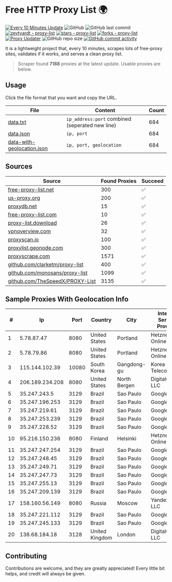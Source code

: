 
# Free HTTP Proxy List 🌍

[![Every 10 Minutes Update](https://github.com/mertguvencli/http-proxy-list/actions/workflows/main.yml/badge.svg?branch=main)](https://github.com/mertguvencli/http-proxy-list/actions/workflows/main.yml)
![GitHub](https://img.shields.io/github/license/mertguvencli/http-proxy-list)
![GitHub last commit](https://img.shields.io/github/last-commit/mertguvencli/http-proxy-list)
[![zevtyardt - proxy-list](https://img.shields.io/static/v1?label=zevtyardt&message=proxy-list&color=blue&logo=github)](https://github.com/zevtyardt/proxy-list "Go to GitHub repo")
[![stars - proxy-list](https://img.shields.io/github/stars/zevtyardt/proxy-list?style=social)](https://github.com/zevtyardt/proxy-list)
[![forks - proxy-list](https://img.shields.io/github/forks/zevtyardt/proxy-list?style=social)](https://github.com/zevtyardt/proxy-list)
[![Proxy Updater](https://github.com/zevtyardt/proxy-list/workflows/Proxy%20Updater/badge.svg)](https://github.com/zevtyardt/proxy-list/actions?query=workflow:"Proxy+Updater")
![GitHub repo size](https://img.shields.io/github/repo-size/zevtyardt/proxy-list)
[![GitHub commit activity](https://img.shields.io/github/commit-activity/m/zevtyardt/proxy-list?logo=commits)](https://github.com/zevtyardt/proxy-list/commits/main)

It is a lightweight project that, every 10 minutes, scrapes lots of free-proxy sites, validates if it works, and serves a clean proxy list.

> Scraper found **7188** proxies at the latest update. Usable proxies are below.

## Usage

Click the file format that you want and copy the URL.

|File|Content|Count|
|----|-------|-----|
|[data.txt](https://raw.githubusercontent.com/mertguvencli/http-proxy-list/main/proxy-list/data.txt)|`ip_address:port` combined (seperated new line)|684|
|[data.json](https://raw.githubusercontent.com/mertguvencli/http-proxy-list/main/proxy-list/data.json)|`ip, port`|684|
|[data-with-geolocation.json](https://raw.githubusercontent.com/mertguvencli/http-proxy-list/main/proxy-list/data-with-geolocation.json)|`ip, port, geolocation`|684|

## Sources

|Source|Found Proxies|Succeed|
|------|-------------|-------|
|[free-proxy-list.net](https://free-proxy-list.net)|300|✅|
|[us-proxy.org](https://www.us-proxy.org)|200|✅|
|[proxydb.net](http://proxydb.net)|15|✅|
|[free-proxy-list.com](https://free-proxy-list.com/?page=&port=&type%5B%5D=http&type%5B%5D=https&up_time=0&search=Search)|10|✅|
|[proxy-list.download](https://www.proxy-list.download/HTTP)|26|✅|
|[vpnoverview.com](https://vpnoverview.com/privacy/anonymous-browsing/free-proxy-servers)|32|✅|
|[proxyscan.io](https://www.proxyscan.io)|100|✅|
|[proxylist.geonode.com](https://proxylist.geonode.com/api/proxy-list?limit=300&page=1&sort_by=lastChecked&sort_type=desc&protocols=http,https)|300|✅|
|[proxyscrape.com](https://api.proxyscrape.com/v2/?request=displayproxies&protocol=http&timeout=10000&country=all&ssl=all&anonymity=all)|1571|✅|
|[github.com/clarketm/proxy-list](https://raw.githubusercontent.com/clarketm/proxy-list/master/proxy-list-raw.txt)|400|✅|
|[github.com/monosans/proxy-list](https://raw.githubusercontent.com/monosans/proxy-list/main/proxies/http.txt)|1099|✅|
|[github.com/TheSpeedX/PROXY-List](https://raw.githubusercontent.com/TheSpeedX/PROXY-List/master/http.txt)|3135|✅|


## Sample Proxies With Geolocation Info

|#|Ip|Port|Country|City|Internet Service Provider|
|-|--|----|-------|----|-------------------------|
|1|5.78.87.47|8080|United States|Portland|Hetzner Online GmbH|
|2|5.78.79.86|8080|United States|Portland|Hetzner Online GmbH|
|3|115.144.102.39|10080|South Korea|Gangdong-gu|Korea Telecom|
|4|206.189.234.208|8080|United States|North Bergen|DigitalOcean, LLC|
|5|35.247.243.5|3129|Brazil|Sao Paulo|Google LLC|
|6|35.247.196.253|3129|Brazil|Sao Paulo|Google LLC|
|7|35.247.219.61|3129|Brazil|Sao Paulo|Google LLC|
|8|35.247.253.239|3129|Brazil|Sao Paulo|Google LLC|
|9|35.247.228.52|3129|Brazil|Sao Paulo|Google LLC|
|10|95.216.150.236|8080|Finland|Helsinki|Hetzner Online GmbH|
|11|35.247.247.254|3129|Brazil|Sao Paulo|Google LLC|
|12|35.247.248.45|3129|Brazil|Sao Paulo|Google LLC|
|13|35.247.249.71|3129|Brazil|Sao Paulo|Google LLC|
|14|35.247.247.73|3129|Brazil|Sao Paulo|Google LLC|
|15|35.247.255.13|3129|Brazil|Sao Paulo|Google LLC|
|16|35.247.209.139|3129|Brazil|Sao Paulo|Google LLC|
|17|158.160.56.149|8080|Russia|Moscow|Yandex.Cloud LLC|
|18|35.247.221.112|3129|Brazil|Sao Paulo|Google LLC|
|19|35.247.245.133|3129|Brazil|Sao Paulo|Google LLC|
|20|138.68.184.18|3128|United Kingdom|London|DigitalOcean, LLC|



## Contributing

Contributions are welcome, and they are greatly appreciated! Every
little bit helps, and credit will always be given.

